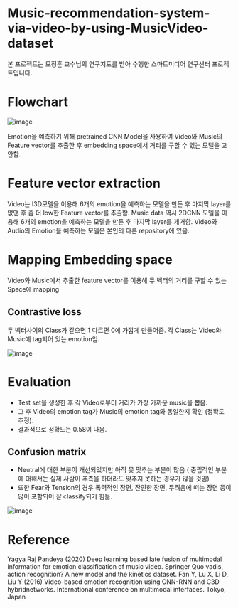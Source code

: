 # Music-recommendation-system-via-video-by-using-MusicVideo-dataset
본 프로젝트는 모정훈 교수님의 연구지도를 받아 수행한 스마트미디어 연구센터 프로젝트입니다.
# Flowchart
![image](https://user-images.githubusercontent.com/67357059/128814701-93b15448-5c91-4abd-909c-918e4297d2b6.png)

Emotion을 예측하기 위해 pretrained CNN Model을 사용하여 Video와 Music의 Feature vector를 추출한 후 embedding space에서 거리를 구할 수 있는 모델을 고안함.
# Feature vector extraction
Video는 I3D모델을 이용해 6개의 emotion을 예측하는 모델을 만든 후 마지막 layer를 없앤 후 좀 더 low한 Feature vector를 추출함. Music data 역시 2DCNN 모델을 이용해 6개의 emotion을 예측하는 모델을 만든 후 마지막 layer를 제거함. Video와 Audio의 Emotion을 예측하는 모델은 본인의 다른 repository에 있음.
# Mapping Embedding space
Video와 Music에서 추출한 feature vector를 이용해 두 벡터의 거리를 구할 수 있는 Space에 mapping
## Contrastive loss
두 벡터사이의 Class가 같으면 1 다르면 0에 가깝게 만들어줌. 각 Class는 Video와 Music에 tag되어 있는 emotion임.

![image](https://user-images.githubusercontent.com/67357059/128815829-da620b04-77de-4452-a8a0-aeacfc616bdc.png)
# Evaluation
* Test set을 생성한 후 각 Video로부터 거리가 가장 가까운 music을 뽑음. 
* 그 후 Video의 emotion tag가 Music의 emotion tag와 동일한지 확인 (정확도 추정).
* 결과적으로 정확도는 0.58이 나옴.
## Confusion matrix
* Neutral에 대한 부분이 개선되었지만 아직 못 맞추는 부분이 많음 ( 중립적인 부분에 대해서는 실제 사람이 추측을 하더라도 맞추지 못하는 경우가 많을 것임)
* 또한 Fear와 Tension의 경우 폭력적인 장면, 잔인한 장면, 두려움에 떠는 장면 등이 많이 포함되어 잘 classify되기 힘듦.

![image](https://user-images.githubusercontent.com/67357059/128816298-1a16693a-3640-4fbf-b339-de56f1c430c1.png)

# Reference
Yagya Raj Pandeya (2020) Deep learning based late fusion of multimodal information for emotion classification of music video. Springer
Quo vadis, action recognition? A new model and the kinetics dataset.
Fan Y, Lu X, Li D, Liu Y (2016) Video-based emotion recognition using CNN-RNN and C3D hybridnetworks. International conference on multimodal interfaces. Tokyo, Japan

